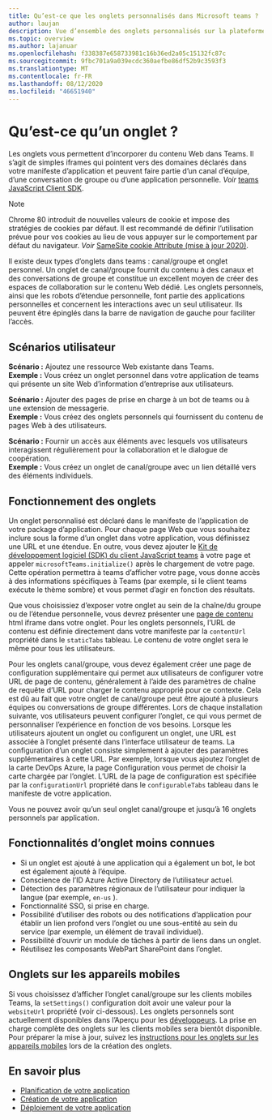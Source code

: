 ```yaml
---
title: Qu’est-ce que les onglets personnalisés dans Microsoft teams ?
author: laujan
description: Vue d’ensemble des onglets personnalisés sur la plateforme Microsoft teams
ms.topic: overview
ms.author: lajanuar
ms.openlocfilehash: f338387e658733981c16b36ed2a05c15132fc87c
ms.sourcegitcommit: 9fbc701a9a039ecdc360aefbe86df52b9c3593f3
ms.translationtype: MT
ms.contentlocale: fr-FR
ms.lasthandoff: 08/12/2020
ms.locfileid: "46651940"
---
```

# <a name="what-are-tabs"></a>Qu’est-ce qu’un onglet ?

Les onglets vous permettent d’incorporer du contenu Web dans Teams. Il s’agit de simples iframes qui pointent vers des domaines déclarés dans votre manifeste d’application et peuvent faire partie d’un canal d’équipe, d’une conversation de groupe ou d’une application personnelle. *Voir* [teams JavaScript Client SDK](/javascript/api/overview/msteams-client).

> [!NOTE]
> Chrome 80 introduit de nouvelles valeurs de cookie et impose des stratégies de cookies par défaut. Il est recommandé de définir l’utilisation prévue pour vos cookies au lieu de vous appuyer sur le comportement par défaut du navigateur. *Voir* [SameSite cookie Attribute (mise à jour 2020)](../../resources/samesite-cookie-update.md).

Il existe deux types d’onglets dans teams : canal/groupe et onglet personnel. Un onglet de canal/groupe fournit du contenu à des canaux et des conversations de groupe et constitue un excellent moyen de créer des espaces de collaboration sur le contenu Web dédié. Les onglets personnels, ainsi que les robots d’étendue personnelle, font partie des applications personnelles et concernent les interactions avec un seul utilisateur. Ils peuvent être épinglés dans la barre de navigation de gauche pour faciliter l’accès.

## <a name="user-scenarios"></a>Scénarios utilisateur

**Scénario :** Ajoutez une ressource Web existante dans Teams. \
**Exemple :** Vous créez un onglet personnel dans votre application de teams qui présente un site Web d’information d’entreprise aux utilisateurs.

**Scénario :** Ajouter des pages de prise en charge à un bot de teams ou à une extension de messagerie. \
**Exemple :** Vous créez des onglets personnels qui fournissent du contenu de pages Web à des utilisateurs.

**Scénario :** Fournir un accès aux éléments avec lesquels vos utilisateurs interagissent régulièrement pour la collaboration et le dialogue de coopération. \
**Exemple :** Vous créez un onglet de canal/groupe avec un lien détaillé vers des éléments individuels.

## <a name="how-do-tabs-work"></a>Fonctionnement des onglets

Un onglet personnalisé est déclaré dans le manifeste de l’application de votre package d’application. Pour chaque page Web que vous souhaitez inclure sous la forme d’un onglet dans votre application, vous définissez une URL et une étendue. En outre, vous devez ajouter le [Kit de développement logiciel (SDK) du client JavaScript teams](/javascript/api/overview/msteams-client) à votre page et appeler `microsoftTeams.initialize()` après le chargement de votre page. Cette opération permettra à teams d’afficher votre page, vous donne accès à des informations spécifiques à Teams (par exemple, si le client teams exécute le thème sombre) et vous permet d’agir en fonction des résultats.

Que vous choisissiez d’exposer votre onglet au sein de la chaîne/du groupe ou de l’étendue personnelle, vous devrez présenter une [page de contenu](~/tabs/how-to/create-tab-pages/content-page.md) html iframe dans votre onglet. Pour les onglets personnels, l’URL de contenu est définie directement dans votre manifeste par la `contentUrl` propriété dans le `staticTabs` tableau. Le contenu de votre onglet sera le même pour tous les utilisateurs.

Pour les onglets canal/groupe, vous devez également créer une page de configuration supplémentaire qui permet aux utilisateurs de configurer votre URL de page de contenu, généralement à l’aide des paramètres de chaîne de requête d’URL pour charger le contenu approprié pour ce contexte. Cela est dû au fait que votre onglet de canal/groupe peut être ajouté à plusieurs équipes ou conversations de groupe différentes. Lors de chaque installation suivante, vos utilisateurs peuvent configurer l’onglet, ce qui vous permet de personnaliser l’expérience en fonction de vos besoins. Lorsque les utilisateurs ajoutent un onglet ou configurent un onglet, une URL est associée à l’onglet présenté dans l’interface utilisateur de teams. La configuration d’un onglet consiste simplement à ajouter des paramètres supplémentaires à cette URL. Par exemple, lorsque vous ajoutez l’onglet de la carte DevOps Azure, la page Configuration vous permet de choisir la carte chargée par l’onglet. L’URL de la page de configuration est spécifiée par la  `configurationUrl` propriété dans le `configurableTabs` tableau dans le manifeste de votre application.

Vous ne pouvez avoir qu’un seul onglet canal/groupe et jusqu’à 16 onglets personnels par application.

## <a name="lesser-known-tab-features"></a>Fonctionnalités d’onglet moins connues

* Si un onglet est ajouté à une application qui a également un bot, le bot est également ajouté à l’équipe.
* Conscience de l’ID Azure Active Directory de l’utilisateur actuel.
* Détection des paramètres régionaux de l’utilisateur pour indiquer la langue (par exemple, `en-us` ).
* Fonctionnalité SSO, si prise en charge.
* Possibilité d’utiliser des robots ou des notifications d’application pour établir un lien profond vers l’onglet ou une sous-entité au sein du service (par exemple, un élément de travail individuel).
* Possibilité d’ouvrir un module de tâches à partir de liens dans un onglet.
* Réutilisez les composants WebPart SharePoint dans l’onglet.

## <a name="tabs-on-mobile"></a>Onglets sur les appareils mobiles

Si vous choisissez d’afficher l’onglet canal/groupe sur les clients mobiles Teams, la `setSettings()` configuration doit avoir une valeur pour la `websiteUrl` propriété (voir ci-dessous). Les onglets personnels sont actuellement disponibles dans l’Aperçu pour les [développeurs](~/resources/dev-preview/developer-preview-intro.md). La prise en charge complète des onglets sur les clients mobiles sera bientôt disponible. Pour préparer la mise à jour, suivez les [instructions pour les onglets sur les appareils mobiles](~/tabs/design/tabs-mobile.md) lors de la création des onglets.

## <a name="learn-more"></a>En savoir plus

* [Planification de votre application](../../concepts/extensibility-points.md)
* [Création de votre application](../../concepts/building-an-app.md)
* [Déploiement de votre application](../../concepts/deploy-and-publish/overview.md)
